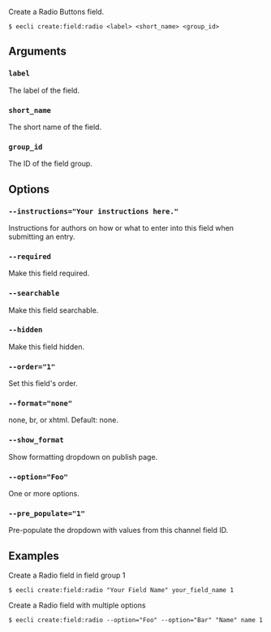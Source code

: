 Create a Radio Buttons field.

```
$ eecli create:field:radio <label> <short_name> <group_id>
```

## Arguments

### `label`

The label of the field.

### `short_name`

The short name of the field.

### `group_id`

The ID of the field group.

## Options

### `--instructions="Your instructions here."`

Instructions for authors on how or what to enter into this field when submitting an entry.

### `--required`

Make this field required.

### `--searchable`

Make this field searchable.

### `--hidden`

Make this field hidden.

### `--order="1"`

Set this field's order.

### `--format="none"`

none, br, or xhtml. Default: none.

### `--show_format`

Show formatting dropdown on publish page.

### `--option="Foo"`

One or more options.

### `--pre_populate="1"`

Pre-populate the dropdown with values from this channel field ID.

## Examples

Create a Radio field in field group 1

```
$ eecli create:field:radio "Your Field Name" your_field_name 1
```

Create a Radio field with multiple options

```
$ eecli create:field:radio --option="Foo" --option="Bar" "Name" name 1
```